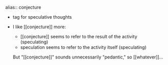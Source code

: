 alias:: conjecture

- tag for speculative thoughts
- I like [[conjecture]] more:
  * [[conjecture]] seems to refer to the result of the activity (speculating)
  * speculation seems to refer to the activity itself (speculating)
  
  But "[[conjecture]]" sounds unnecessarily "pedantic," so [[whatever]]...